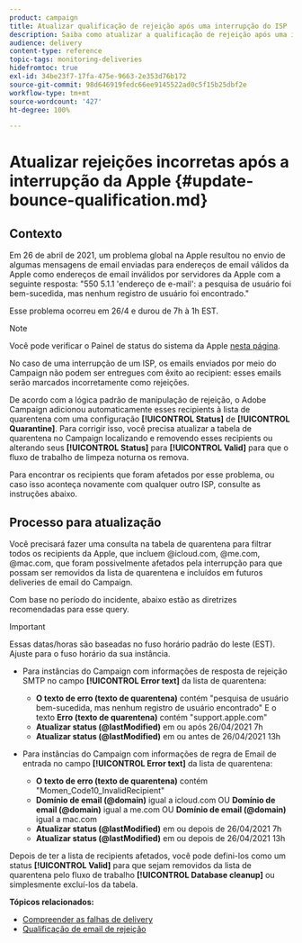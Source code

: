 ```yaml
---
product: campaign
title: Atualizar qualificação de rejeição após uma interrupção do ISP
description: Saiba como atualizar a qualificação de rejeição após uma interrupção do ISP.
audience: delivery
content-type: reference
topic-tags: monitoring-deliveries
hidefromtoc: true
exl-id: 34be23f7-17fa-475e-9663-2e353d76b172
source-git-commit: 98d646919fedc66ee9145522ad0c5f15b25dbf2e
workflow-type: tm+mt
source-wordcount: '427'
ht-degree: 100%

---
```


# Atualizar rejeições incorretas após a interrupção da Apple {#update-bounce-qualification.md}

## Contexto

Em 26 de abril de 2021, um problema global na Apple resultou no envio de algumas mensagens de email enviadas para endereços de email válidos da Apple como endereços de email inválidos por servidores da Apple com a seguinte resposta: &quot;550 5.1.1 &#39;endereço de e-mail&#39;: a pesquisa de usuário foi bem-sucedida, mas nenhum registro de usuário foi encontrado.&quot;

Esse problema ocorreu em 26/4 e durou de 7h à 1h EST.

>[!NOTE]
>
>Você pode verificar o Painel de status do sistema da Apple [nesta página](https://www.apple.com/br/support/systemstatus/).

No caso de uma interrupção de um ISP, os emails enviados por meio do Campaign não podem ser entregues com êxito ao recipient: esses emails serão marcados incorretamente como rejeições.

De acordo com a lógica padrão de manipulação de rejeição, o Adobe Campaign adicionou automaticamente esses recipients à lista de quarentena com uma configuração **[!UICONTROL Status]** de **[!UICONTROL Quarantine]**. Para corrigir isso, você precisa atualizar a tabela de quarentena no Campaign localizando e removendo esses recipients ou alterando seus **[!UICONTROL Status]** para **[!UICONTROL Valid]** para que o fluxo de trabalho de limpeza noturna os remova.

Para encontrar os recipients que foram afetados por esse problema, ou caso isso aconteça novamente com qualquer outro ISP, consulte as instruções abaixo.

## Processo para atualização

Você precisará fazer uma consulta na tabela de quarentena para filtrar todos os recipients da Apple, que incluem @icloud.com, @me.com, @mac.com, que foram possivelmente afetados pela interrupção para que possam ser removidos da lista de quarentena e incluídos em futuros deliveries de email do Campaign.

Com base no período do incidente, abaixo estão as diretrizes recomendadas para esse query.

>[!IMPORTANT]
>
>Essas datas/horas são baseadas no fuso horário padrão do leste (EST). Ajuste para o fuso horário da sua instância.

* Para instâncias do Campaign com informações de resposta de rejeição SMTP no campo **[!UICONTROL Error text]** da lista de quarentena:

   * **O texto de erro (texto de quarentena)** contém &quot;pesquisa de usuário bem-sucedida, mas nenhum registro de usuário encontrado&quot; E o texto **Erro (texto de quarentena)** contém &quot;support.apple.com&quot;
   * **Atualizar status (@lastModified)** em ou após 26/04/2021 7h
   * **Atualizar status (@lastModified)** em ou antes de 26/04/2021 13h

* Para instâncias do Campaign com informações de regra de Email de entrada no campo **[!UICONTROL Error text]** da lista de quarentena:

   * **O texto de erro (texto de quarentena)** contém &quot;Momen_Code10_InvalidRecipient&quot;
   * **Domínio de email (@domain)** igual a icloud.com OU **Domínio de email (@domain)** igual a me.com OU **Domínio de email (@domain)** igual a mac.com
   * **Atualizar status (@lastModified)** em ou depois de 26/04/2021 7h
   * **Atualizar status (@lastModified)** em ou depois de 26/04/2021 13h

Depois de ter a lista de recipients afetados, você pode defini-los como um status **[!UICONTROL Valid]** para que sejam removidos da lista de quarentena pelo fluxo de trabalho **[!UICONTROL Database cleanup]** ou simplesmente excluí-los da tabela.

**Tópicos relacionados:**
* [Compreender as falhas de delivery](../../delivery/using/understanding-delivery-failures.md)
* [Qualificação de email de rejeição](../../delivery/using/understanding-delivery-failures.md#bounce-mail-qualification)
